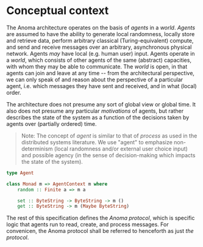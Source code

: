# Conceptual context

The Anoma architecture operates on the basis of _agents_ in a _world_. _Agents_ are assumed to have the ability to generate local randomness, locally store and retrieve data, perform arbitrary classical (Turing-equivalent) compute, and send and receive messages over an arbitrary, asynchronous physical network. Agents _may_ have local (e.g. human user) input. Agents operate in a _world_, which consists of other agents of the same (abstract) capacities, with whom they may be able to communicate. The _world_ is open, in that agents can join and leave at any time -- from the architectural perspective, we can only speak of and reason about the perspective of a particular agent, i.e. which messages they have sent and received, and in what (local) order.

The architecture does not presume any sort of global view or global time. It also does not presume any particular _motivations_ of agents, but rather describes the state of the system as a function of the decisions taken by agents over (partially ordered) time.

> Note: The concept of _agent_ is similar to that of _process_ as used in the distributed systems literature. We use "agent" to emphasize non-determinism (local randomness and/or external user choice input) and possible agency (in the sense of decision-making which impacts the state of the system).

```haskell
type Agent

class Monad m => AgentContext m where
    random :: Finite a => m a

    set :: ByteString -> ByteString -> m ()
    get :: ByteString -> m (Maybe ByteString)
```

The rest of this specification defines the _Anoma protocol_, which is specific logic that agents run to read, create, and process messages. For convenicen, the Anoma protocol shall be referred to henceforth as just _the protocol_.

```
```